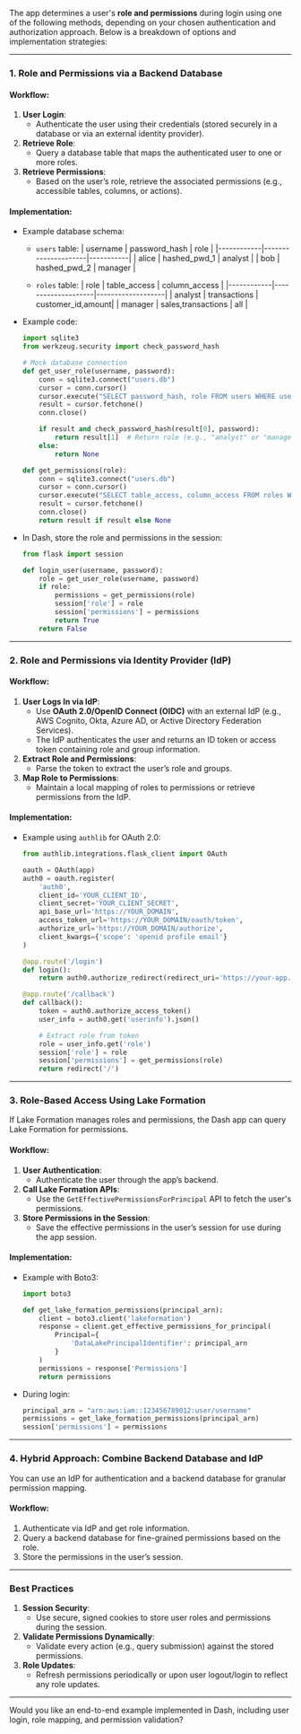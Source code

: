 The app determines a user's **role and permissions** during login using one of the following methods, depending on your chosen authentication and authorization approach. Below is a breakdown of options and implementation strategies:

---

### **1. Role and Permissions via a Backend Database**

#### **Workflow**:
1. **User Login**: 
   - Authenticate the user using their credentials (stored securely in a database or via an external identity provider).
2. **Retrieve Role**: 
   - Query a database table that maps the authenticated user to one or more roles.
3. **Retrieve Permissions**:
   - Based on the user’s role, retrieve the associated permissions (e.g., accessible tables, columns, or actions).

#### **Implementation**:
- Example database schema:
  - `users` table:
    | username   | password_hash       | role      |
    |------------|---------------------|-----------|
    | alice      | hashed_pwd_1        | analyst   |
    | bob        | hashed_pwd_2        | manager   |

  - `roles` table:
    | role       | table_access       | column_access     |
    |------------|--------------------|-------------------|
    | analyst    | transactions       | customer_id,amount|
    | manager    | sales,transactions | all               |

- Example code:
  ```python
  import sqlite3
  from werkzeug.security import check_password_hash

  # Mock database connection
  def get_user_role(username, password):
      conn = sqlite3.connect("users.db")
      cursor = conn.cursor()
      cursor.execute("SELECT password_hash, role FROM users WHERE username = ?", (username,))
      result = cursor.fetchone()
      conn.close()

      if result and check_password_hash(result[0], password):
          return result[1]  # Return role (e.g., "analyst" or "manager")
      else:
          return None

  def get_permissions(role):
      conn = sqlite3.connect("users.db")
      cursor = conn.cursor()
      cursor.execute("SELECT table_access, column_access FROM roles WHERE role = ?", (role,))
      result = cursor.fetchone()
      conn.close()
      return result if result else None
  ```

- In Dash, store the role and permissions in the session:
  ```python
  from flask import session

  def login_user(username, password):
      role = get_user_role(username, password)
      if role:
          permissions = get_permissions(role)
          session['role'] = role
          session['permissions'] = permissions
          return True
      return False
  ```

---

### **2. Role and Permissions via Identity Provider (IdP)**

#### **Workflow**:
1. **User Logs In via IdP**:
   - Use **OAuth 2.0/OpenID Connect (OIDC)** with an external IdP (e.g., AWS Cognito, Okta, Azure AD, or Active Directory Federation Services).
   - The IdP authenticates the user and returns an ID token or access token containing role and group information.
2. **Extract Role and Permissions**:
   - Parse the token to extract the user’s role and groups.
3. **Map Role to Permissions**:
   - Maintain a local mapping of roles to permissions or retrieve permissions from the IdP.

#### **Implementation**:
- Example using `authlib` for OAuth 2.0:
  ```python
  from authlib.integrations.flask_client import OAuth

  oauth = OAuth(app)
  auth0 = oauth.register(
      'auth0',
      client_id='YOUR_CLIENT_ID',
      client_secret='YOUR_CLIENT_SECRET',
      api_base_url='https://YOUR_DOMAIN',
      access_token_url='https://YOUR_DOMAIN/oauth/token',
      authorize_url='https://YOUR_DOMAIN/authorize',
      client_kwargs={'scope': 'openid profile email'}
  )

  @app.route('/login')
  def login():
      return auth0.authorize_redirect(redirect_uri='https://your-app.com/callback')

  @app.route('/callback')
  def callback():
      token = auth0.authorize_access_token()
      user_info = auth0.get('userinfo').json()

      # Extract role from token
      role = user_info.get('role')
      session['role'] = role
      session['permissions'] = get_permissions(role)
      return redirect('/')
  ```

---

### **3. Role-Based Access Using Lake Formation**

If Lake Formation manages roles and permissions, the Dash app can query Lake Formation for permissions.

#### **Workflow**:
1. **User Authentication**:
   - Authenticate the user through the app’s backend.
2. **Call Lake Formation APIs**:
   - Use the `GetEffectivePermissionsForPrincipal` API to fetch the user's permissions.
3. **Store Permissions in the Session**:
   - Save the effective permissions in the user’s session for use during the app session.

#### **Implementation**:
- Example with Boto3:
  ```python
  import boto3

  def get_lake_formation_permissions(principal_arn):
      client = boto3.client('lakeformation')
      response = client.get_effective_permissions_for_principal(
          Principal={
              'DataLakePrincipalIdentifier': principal_arn
          }
      )
      permissions = response['Permissions']
      return permissions
  ```

- During login:
  ```python
  principal_arn = "arn:aws:iam::123456789012:user/username"
  permissions = get_lake_formation_permissions(principal_arn)
  session['permissions'] = permissions
  ```

---

### **4. Hybrid Approach: Combine Backend Database and IdP**

You can use an IdP for authentication and a backend database for granular permission mapping.

#### Workflow:
1. Authenticate via IdP and get role information.
2. Query a backend database for fine-grained permissions based on the role.
3. Store the permissions in the user’s session.

---

### **Best Practices**
1. **Session Security**:
   - Use secure, signed cookies to store user roles and permissions during the session.
2. **Validate Permissions Dynamically**:
   - Validate every action (e.g., query submission) against the stored permissions.
3. **Role Updates**:
   - Refresh permissions periodically or upon user logout/login to reflect any role updates.

---

Would you like an end-to-end example implemented in Dash, including user login, role mapping, and permission validation?
